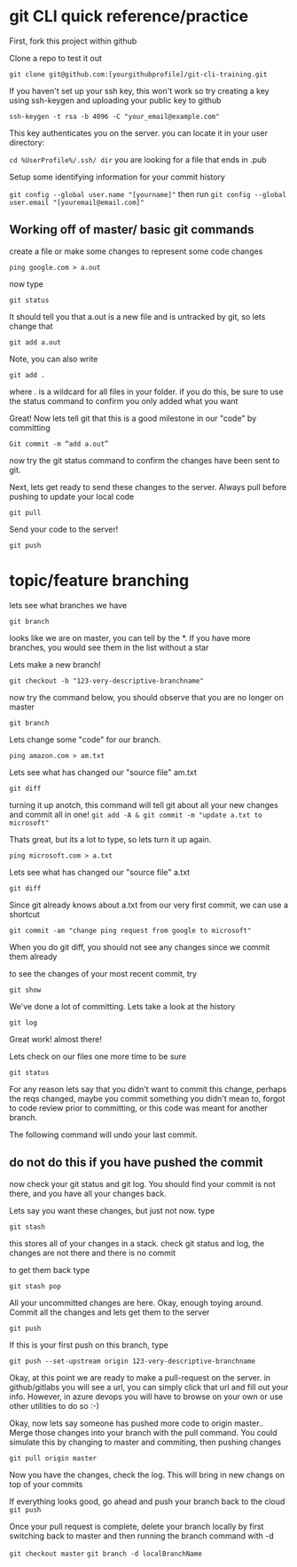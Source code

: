 # git CLI quick reference/practice

First, fork this project within github 

Clone a repo to test it out 

`git clone git@github.com:[yourgithubprofile]/git-cli-training.git`

If you haven't set up your ssh key, this won't work so try creating a key using ssh-keygen and uploading 
your public key to github

`ssh-keygen -t rsa -b 4096 -C "your_email@example.com" `

This key authenticates you on the server. you can locate it in your user directory:

`
cd %UserProfile%/.ssh/
dir
`
you are looking for a file that ends in .pub


Setup some identifying information for your commit history

`git config --global user.name "[yourname]"`
then run 
`git config --global user.email "[youremail@email.com]"`

## Working off of master/ basic git commands

create a file or make some changes to represent some code changes

`ping google.com > a.out`

now type

`git status`

It should tell you that a.out is a new file and is untracked by git, so lets change that

`git add a.out`

Note, you can also write

`git add .`

where . is a wildcard for all files in your folder. if you do this, be sure to use the status command to confirm you only added what you want

Great! Now lets tell git that this is a good milestone in our "code" by committing

`Git commit -m “add a.out”`

now try the git status command to confirm the changes have been sent to git.

Next, lets get ready to send these changes to the server. Always pull before pushing to update your local code

`git pull`


Send your code to the server!

`git push`


# topic/feature branching
lets see what branches we have

`git branch`

looks like we are on master, you can tell by the *. If you have more branches, you would see them in the list without a star

Lets make a new branch!

`git checkout -b "123-very-descriptive-branchname"`

now try the command below, you should observe that you are no longer on master

`git branch`

Lets change some "code" for our branch. 

`ping amazon.com > am.txt`

Lets see what has changed our "source file" am.txt

`git diff`

turning it up anotch, this command will tell git about all your new changes and commit all in one!
`git add -A & git commit -m "update a.txt to microsoft" `

Thats great, but its a lot to type, so lets turn it up again.

`ping microsoft.com > a.txt`

Lets see what has changed our "source file" a.txt

`git diff`

Since git already knows about a.txt from our very first commit, we can use a shortcut

`git commit -am "change ping request from google to microsoft"`

When you do git diff, you should not see any changes since we commit them already

to see the changes of your most recent commit, try

`git show`

We've done a lot of committing. Lets take a look at the history

`git log`

Great work! almost there!

Lets check on our files one more time to be sure

`git status`

For any reason lets say that you didn't want to commit this change, perhaps the reqs changed, maybe you commit something you didn't mean to,
forgot to code review prior to committing, or this code was meant for another branch.

The following command will undo your last commit.
## do not do this if you have pushed the commit

now check your git status and git log. You should find your commit is not there, and you have all your changes back.

Lets say you want these changes, but just not now. type

`git stash`

this stores all of your changes in a stack. check git status and log, the changes are not there and there is no commit

to get them back type

`git stash pop`

All your uncommitted changes are here. Okay, enough toying around. Commit all the changes and lets get them to the server

`git push`

If this is your first push on this branch, type

`git push --set-upstream origin 123-very-descriptive-branchname`

Okay, at this point we are ready to make a pull-request on the server. in github/gitlabs you will see a url, you can simply click that url and fill out your info. However, in azure devops you will have to browse on your own or use other utilities to do so :-)


Okay, now lets say someone has pushed more code to origin master..
Merge those changes into your branch with the pull command. You could simulate this by changing to master and commiting, then pushing changes

`git pull origin master`

Now you have the changes, check the log. This will bring in new changs on top of your commits

If everything looks good, go ahead and push your branch back to the cloud
`git push`


Once your pull request is complete, delete your branch locally by first switching back to master and then running the branch command with -d

`git checkout master`
`git branch -d localBranchName`

